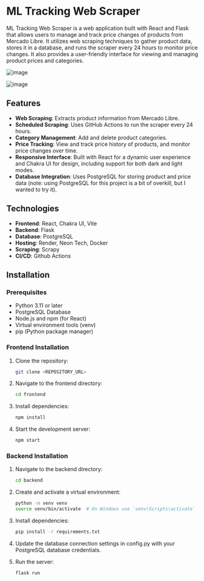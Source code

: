 # ML Tracking Web Scraper

ML Tracking Web Scraper is a web application built with React and Flask that allows users to manage and track price changes of products from Mercado Libre. It utilizes web scraping techniques to gather product data, stores it in a database, and runs the scraper every 24 hours to monitor price changes. It also provides a user-friendly interface for viewing and managing product prices and categories.

![image](https://github.com/user-attachments/assets/753525b9-a4b2-40e6-90ac-b10755a4b9f3)

![image](https://github.com/user-attachments/assets/52c49f4a-55dd-47b1-8139-134c397800dc)

## Features

- **Web Scraping**: Extracts product information from Mercado Libre.
- **Scheduled Scraping**: Uses GitHub Actions to run the scraper every 24 hours.
- **Category Management**: Add and delete product categories.
- **Price Tracking**: View and track price history of products, and monitor price changes over time.
- **Responsive Interface**: Built with React for a dynamic user experience and Chakra UI for design, including support for both dark and light modes.
- **Database Integration**: Uses PostgreSQL for storing product and price data (note: using PostgreSQL for this project is a bit of overkill, but I wanted to try it).

## Technologies

- **Frontend**: React, Chakra UI, Vite
- **Backend**: Flask
- **Database**: PostgreSQL
- **Hosting**: Render, Neon Tech, Docker
- **Scraping**: Scrapy
- **CI/CD**: Github Actions

## Installation

### Prerequisites

- Python 3.11 or later
- PostgreSQL Database
- Node.js and npm (for React)
- Virtual environment tools (venv)
- pip (Python package manager)

### Frontend Installation

1. Clone the repository:
    ```bash
    git clone <REPOSITORY_URL>
    ```

2. Navigate to the frontend directory:
    ```bash
    cd frontend
    ```

3. Install dependencies:
    ```bash
    npm install
    ```

4. Start the development server:
    ```bash
    npm start
    ```

### Backend Installation

1. Navigate to the backend directory:
    ```bash
    cd backend
    ```

2. Create and activate a virtual environment:
    ```bash
    python -m venv venv
    source venv/bin/activate  # On Windows use `venv\Scripts\activate`
    ```

3. Install dependencies:
    ```bash
    pip install -r requirements.txt
    ```

4. Update the database connection settings in config.py with your PostgreSQL database credentials.


5. Run the server:
    ```bash
    flask run
    ```
